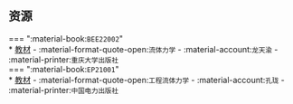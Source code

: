 ## 资源  
=== ":material-book:`BEE22002`"  
    * [教材](https://api.hanximeng.com/lanzou/?url=https://cqu-openlib.lanzout.com/i1OqM29i3ovi&type=down) - :material-format-quote-open:`流体力学` - :material-account:`龙天渝` - :material-printer:`重庆大学出版社`  
=== ":material-book:`EP21001`"  
    * [教材](https://api.hanximeng.com/lanzou/?url=https://cqu-openlib.lanzout.com/i4jKp25fan3e&type=down) - :material-format-quote-open:`工程流体力学` - :material-account:`孔珑` - :material-printer:`中国电力出版社`  